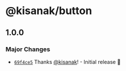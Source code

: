 # @kisanak/button

## 1.0.0

### Major Changes

- [`69f4ce5`](https://github.com/kisanak/product-card-monorepo/commit/69f4ce57316a45b647bb149117e5d6d2819fbd96) Thanks [@kisanak](https://github.com/kisanak)! - Initial release 🥳
